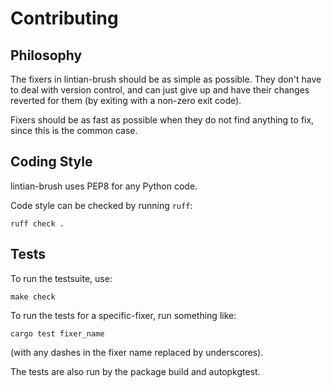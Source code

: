 Contributing
============

Philosophy
----------

The fixers in lintian-brush should be as simple as possible. They don't have to
deal with version control, and can just give up and have their changes reverted
for them (by exiting with a non-zero exit code).

Fixers should be as fast as possible when they do not find anything to fix, since
this is the common case.

Coding Style
------------

lintian-brush uses PEP8 for any Python code.

Code style can be checked by running ``ruff``:

```shell
ruff check .
```

Tests
-----

To run the testsuite, use:

```shell
make check
```

To run the tests for a specific-fixer, run something like:

```shell
cargo test fixer_name
```

(with any dashes in the fixer name replaced by underscores).

The tests are also run by the package build and autopkgtest.
